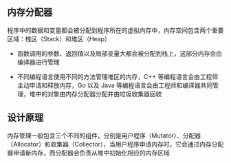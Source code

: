 ## 内存分配器

程序中的数据和变量都会被分配到程序所在的虚拟内存中，内存空间包含两个重要区域：栈区（Stack）和堆区（Heap）

- 函数调用的参数、返回值以及局部变量大都会被分配到栈上，这部分内存会由编译器进行管理

- 不同编程语言使用不同的方法管理堆区的内存，C++ 等编程语言会由工程师主动申请和释放内存，Go 以及 Java 等编程语言会由工程师和编译器共同管理，堆中的对象由内存分配器分配并由垃圾收集器回收

## 设计原理

内存管理一般包含三个不同的组件，分别是用户程序（Mutator）、分配器（Allocator）和收集器（Collector），当用户程序申请内存时，它会通过内存分配器申请新内存，而分配器会负责从堆中初始化相应的内存区域